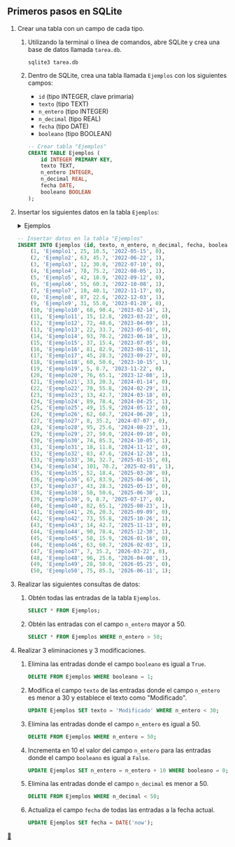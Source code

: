 ## Primeros pasos en SQLite

1. Crear una tabla con un campo de cada tipo.
    1. Utilizando la terminal o línea de comandos, abre SQLite y crea una base de datos llamada `tarea.db`.
        
        ```shell
        sqlite3 tarea.db
        ```
    2. Dentro de SQLite, crea una tabla llamada `Ejemplos` con los siguientes campos:
        * `id` (tipo INTEGER, clave primaria)
        * `texto` (tipo TEXT)
        * `n_entero` (tipo INTEGER)
        * `n_decimal` (tipo REAL)
        * `fecha` (tipo DATE)
        * `booleano` (tipo BOOLEAN)

        ```sql
        -- Crear tabla "Ejemplos"
        CREATE TABLE Ejemplos (
            id INTEGER PRIMARY KEY,
            texto TEXT,
            n_entero INTEGER,
            n_decimal REAL,
            fecha DATE,
            booleano BOOLEAN
        );
        ```
2. Insertar los siguientes datos en la tabla `Ejemplos`:
    <details>
    <summary>Ejemplos</summary>

    | id    | texto     | n_entero | n_decimal | fecha      | booleano |
    | :---: | :-------- | :------: | :-------: | :--------: | :------: |
    | 1     | Ejemplo1  | 25       | 10.5      | 2022-05-15 | 0        |
    | 2     | Ejemplo2  | 63       | 45.7      | 2022-06-22 | 1        |
    | 3     | Ejemplo3  | 12       | 30.0      | 2022-07-10 | 0        |
    | 4     | Ejemplo4  | 78       | 75.2      | 2022-08-05 | 1        |
    | 5     | Ejemplo5  | 42       | 18.9      | 2022-09-12 | 0        |
    | 6     | Ejemplo6  | 55       | 60.3      | 2022-10-08 | 1        |
    | 7     | Ejemplo7  | 10       | 40.1      | 2022-11-17 | 0        |
    | 8     | Ejemplo8  | 87       | 22.6      | 2022-12-03 | 1        |
    | 9     | Ejemplo9  | 31       | 55.0      | 2023-01-20 | 0        |
    | 10    | Ejemplo10 | 68       | 90.4      | 2023-02-14 | 1        |
    | 11    | Ejemplo11 | 15       | 12.8      | 2023-03-22 | 0        |
    | 12    | Ejemplo12 | 72       | 48.6      | 2023-04-09 | 1        |
    | 13    | Ejemplo13 | 22       | 33.7      | 2023-05-01 | 0        |
    | 14    | Ejemplo14 | 93       | 70.2      | 2023-06-18 | 1        |
    | 15    | Ejemplo15 | 37       | 15.4      | 2023-07-05 | 0        |
    | 16    | Ejemplo16 | 81       | 82.9      | 2023-08-11 | 1        |
    | 17    | Ejemplo17 | 45       | 28.3      | 2023-09-27 | 0        |
    | 18    | Ejemplo18 | 60       | 50.6      | 2023-10-15 | 1        |
    | 19    | Ejemplo19 | 5        | 8.7       | 2023-11-22 | 0        |
    | 20    | Ejemplo20 | 76       | 65.1      | 2023-12-08 | 1        |
    | 21    | Ejemplo21 | 33       | 20.3      | 2024-01-14 | 0        |
    | 22    | Ejemplo22 | 70       | 55.8      | 2024-02-29 | 1        |
    | 23    | Ejemplo23 | 13       | 42.7      | 2024-03-18 | 0        |
    | 24    | Ejemplo24 | 89       | 78.4      | 2024-04-25 | 1        |
    | 25    | Ejemplo25 | 49       | 15.9      | 2024-05-12 | 0        |
    | 26    | Ejemplo26 | 62       | 60.7      | 2024-06-20 | 1        |
    | 27    | Ejemplo27 | 8        | 35.2      | 2024-07-07 | 0        |
    | 28    | Ejemplo28 | 95       | 25.6      | 2024-08-23 | 1        |
    | 29    | Ejemplo29 | 27       | 50.0      | 2024-09-10 | 0        |
    | 30    | Ejemplo30 | 74       | 85.3      | 2024-10-05 | 1        |
    | 31    | Ejemplo31 | 18       | 11.8      | 2024-11-12 | 0        |
    | 32    | Ejemplo32 | 83       | 47.6      | 2024-12-28 | 1        |
    | 33    | Ejemplo33 | 38       | 32.7      | 2025-01-15 | 0        |
    | 34    | Ejemplo34 | 101      | 70.2      | 2025-02-01 | 1        |
    | 35    | Ejemplo35 | 52       | 18.4      | 2025-03-20 | 0        |
    | 36    | Ejemplo36 | 67       | 83.9      | 2025-04-06 | 1        |
    | 37    | Ejemplo37 | 43       | 28.3      | 2025-05-13 | 0        |
    | 38    | Ejemplo38 | 58       | 50.6      | 2025-06-30 | 1        |
    | 39    | Ejemplo39 | 9        | 8.7       | 2025-07-17 | 0        |
    | 40    | Ejemplo40 | 82       | 65.1      | 2025-08-23 | 1        |
    | 41    | Ejemplo41 | 26       | 20.3      | 2025-09-09 | 0        |
    | 42    | Ejemplo42 | 73       | 55.8      | 2025-10-26 | 1        |
    | 43    | Ejemplo43 | 14       | 42.7      | 2025-11-13 | 0        |
    | 44    | Ejemplo44 | 90       | 78.4      | 2025-12-30 | 1        |
    | 45    | Ejemplo45 | 50       | 15.9      | 2026-01-16 | 0        |
    | 46    | Ejemplo46 | 63       | 60.7      | 2026-02-03 | 1        |
    | 47    | Ejemplo47 | 7        | 35.2      | 2026-03-22 | 0        |
    | 48    | Ejemplo48 | 96       | 25.6      | 2026-04-08 | 1        |
    | 49    | Ejemplo49 | 28       | 50.0      | 2026-05-25 | 0        |
    | 50    | Ejemplo50 | 75       | 85.3      | 2026-06-11 | 1        |
    </details>

    ```sql
    -- Insertar datos en la tabla "Ejemplos"
    INSERT INTO Ejemplos (id, texto, n_entero, n_decimal, fecha, booleano) VALUES
        (1, 'Ejemplo1', 25, 10.5, '2022-05-15', 0),
        (2, 'Ejemplo2', 63, 45.7, '2022-06-22', 1),
        (3, 'Ejemplo3', 12, 30.0, '2022-07-10', 0),
        (4, 'Ejemplo4', 78, 75.2, '2022-08-05', 1),
        (5, 'Ejemplo5', 42, 18.9, '2022-09-12', 0),
        (6, 'Ejemplo6', 55, 60.3, '2022-10-08', 1),
        (7, 'Ejemplo7', 10, 40.1, '2022-11-17', 0),
        (8, 'Ejemplo8', 87, 22.6, '2022-12-03', 1),
        (9, 'Ejemplo9', 31, 55.0, '2023-01-20', 0),
        (10, 'Ejemplo10', 68, 90.4, '2023-02-14', 1),
        (11, 'Ejemplo11', 15, 12.8, '2023-03-22', 0),
        (12, 'Ejemplo12', 72, 48.6, '2023-04-09', 1),
        (13, 'Ejemplo13', 22, 33.7, '2023-05-01', 0),
        (14, 'Ejemplo14', 93, 70.2, '2023-06-18', 1),
        (15, 'Ejemplo15', 37, 15.4, '2023-07-05', 0),
        (16, 'Ejemplo16', 81, 82.9, '2023-08-11', 1),
        (17, 'Ejemplo17', 45, 28.3, '2023-09-27', 0),
        (18, 'Ejemplo18', 60, 50.6, '2023-10-15', 1),
        (19, 'Ejemplo19', 5, 8.7, '2023-11-22', 0),
        (20, 'Ejemplo20', 76, 65.1, '2023-12-08', 1),
        (21, 'Ejemplo21', 33, 20.3, '2024-01-14', 0),
        (22, 'Ejemplo22', 70, 55.8, '2024-02-29', 1),
        (23, 'Ejemplo23', 13, 42.7, '2024-03-18', 0),
        (24, 'Ejemplo24', 89, 78.4, '2024-04-25', 1),
        (25, 'Ejemplo25', 49, 15.9, '2024-05-12', 0),
        (26, 'Ejemplo26', 62, 60.7, '2024-06-20', 1),
        (27, 'Ejemplo27', 8, 35.2, '2024-07-07', 0),
        (28, 'Ejemplo28', 95, 25.6, '2024-08-23', 1),
        (29, 'Ejemplo29', 27, 50.0, '2024-09-10', 0),
        (30, 'Ejemplo30', 74, 85.3, '2024-10-05', 1),
        (31, 'Ejemplo31', 18, 11.8, '2024-11-12', 0),
        (32, 'Ejemplo32', 83, 47.6, '2024-12-28', 1),
        (33, 'Ejemplo33', 38, 32.7, '2025-01-15', 0),
        (34, 'Ejemplo34', 101, 70.2, '2025-02-01', 1),
        (35, 'Ejemplo35', 52, 18.4, '2025-03-20', 0),
        (36, 'Ejemplo36', 67, 83.9, '2025-04-06', 1),
        (37, 'Ejemplo37', 43, 28.3, '2025-05-13', 0),
        (38, 'Ejemplo38', 58, 50.6, '2025-06-30', 1),
        (39, 'Ejemplo39', 9, 8.7, '2025-07-17', 0),
        (40, 'Ejemplo40', 82, 65.1, '2025-08-23', 1),
        (41, 'Ejemplo41', 26, 20.3, '2025-09-09', 0),
        (42, 'Ejemplo42', 73, 55.8, '2025-10-26', 1),
        (43, 'Ejemplo43', 14, 42.7, '2025-11-13', 0),
        (44, 'Ejemplo44', 90, 78.4, '2025-12-30', 1),
        (45, 'Ejemplo45', 50, 15.9, '2026-01-16', 0),
        (46, 'Ejemplo46', 63, 60.7, '2026-02-03', 1),
        (47, 'Ejemplo47', 7, 35.2, '2026-03-22', 0),
        (48, 'Ejemplo48', 96, 25.6, '2026-04-08', 1),
        (49, 'Ejemplo49', 28, 50.0, '2026-05-25', 0),
        (50, 'Ejemplo50', 75, 85.3, '2026-06-11', 1);
    ```
3. Realizar las siguientes consultas de datos:
    1. Obtén todas las entradas de la tabla `Ejemplos`.

        ```sql
        SELECT * FROM Ejemplos;
        ```
    2. Obtén las entradas con el campo `n_entero` mayor a 50.

        ```sql
        SELECT * FROM Ejemplos WHERE n_entero > 50;
        ```
4. Realizar 3 eliminaciones y 3 modificaciones.
    1. Elimina las entradas donde el campo `booleano` es igual a `True`.

        ```sql
        DELETE FROM Ejemplos WHERE booleano = 1;
        ```
    2. Modifica el campo `texto` de las entradas donde el campo `n_entero` es menor a 30 y establece el texto como "Modificado".

        ```sql
        UPDATE Ejemplos SET texto = 'Modificado' WHERE n_entero < 30;
        ```
    3. Elimina las entradas donde el campo `n_entero` es igual a 50.

        ```sql
        DELETE FROM Ejemplos WHERE n_entero = 50;
        ```
    4. Incrementa en 10 el valor del campo `n_entero` para las entradas donde el campo `booleano` es igual a `False`.

        ```sql
        UPDATE Ejemplos SET n_entero = n_entero + 10 WHERE booleano = 0;
        ```
    5. Elimina las entradas donde el campo `n_decimal` es menor a 50.

        ```sql
        DELETE FROM Ejemplos WHERE n_decimal < 50;
        ```
    6. Actualiza el campo `fecha` de todas las entradas a la fecha actual.

        ```sql
        UPDATE Ejemplos SET fecha = DATE('now');
        ```

<link rel="stylesheet" href="./../../../README.css">
<a class="scrollup" href="#top">&#x1F53C</a>